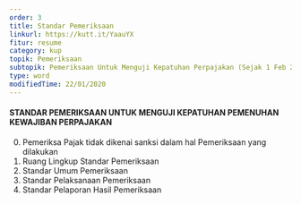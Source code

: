 ```yaml
---
order: 3
title: Standar Pemeriksaan
linkurl: https://kutt.it/YaauYX
fitur: resume
category: kup
topik: Pemeriksaan
subtopik: Pemeriksaan Untuk Menguji Kepatuhan Perpajakan (Sejak 1 Feb 2013)
type: word
modifiedTime: 22/01/2020
---
```


#### STANDAR PEMERIKSAAN UNTUK MENGUJI KEPATUHAN PEMENUHAN KEWAJIBAN PERPAJAKAN
0. Pemeriksa Pajak tidak dikenai sanksi dalam hal Pemeriksaan yang dilakukan
0. Ruang Lingkup Standar Pemeriksaan
0. Standar Umum Pemeriksaan
0. Standar Pelaksanaan Pemeriksaan
0. Standar Pelaporan Hasil Pemeriksaan

